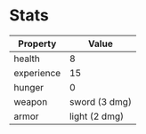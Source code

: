 # Stats

| Property   | Value         |
|------------|---------------|
| health     | 8             |
| experience | 15            |
| hunger     | 0             |
| weapon     | sword (3 dmg) |
| armor      | light (2 dmg) |
